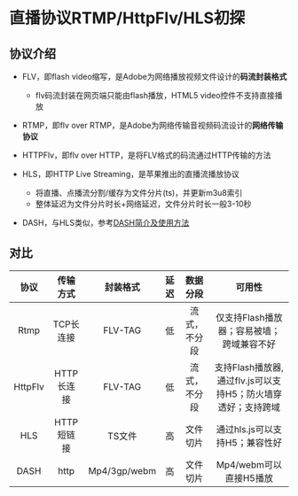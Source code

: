 # 直播协议RTMP/HttpFlv/HLS初探

## 协议介绍

* FLV，即flash video缩写，是Adobe为网络播放视频文件设计的**码流封装格式**
    * flv码流封装在网页端只能由flash播放，HTML5 video控件不支持直接播放

* RTMP，即flv over RTMP，是Adobe为网络传输音视频码流设计的**网络传输协议**

* HTTPFlv，即flv over HTTP，是将FLV格式的码流通过HTTP传输的方法

* HLS，即HTTP Live Streaming，是苹果推出的直播流播放协议
    * 将直播、点播流分割/缓存为文件分片(ts)，并更新m3u8索引
    * 整体延迟为文件分片时长+网络延迟，文件分片时长一般3-10秒

* DASH，与HLS类似，参考[DASH简介及使用方法](https://blog.csdn.net/yue_huang/article/details/78466537)

## 对比
    
|协议|传输方式|封装格式|延迟|数据分段|可用性|
|:--:|:-----:|:-----:|:--:|:-----:|:----:|
|Rtmp|TCP长连接|FLV-TAG|低|流式，不分段|仅支持Flash播放器；容易被墙；跨域兼容不好|
|HttpFlv|HTTP长连接|FLV-TAG|低|流式，不分段|支持Flash播放器,通过flv.js可以支持H5；防火墙穿透好；支持跨域|
|HLS|HTTP短链接|TS文件|高|文件切片|通过hls.js可以支持H5；兼容性好|
|DASH|http|Mp4/3gp/webm|高|文件切片|Mp4/webm可以直接H5播放|
